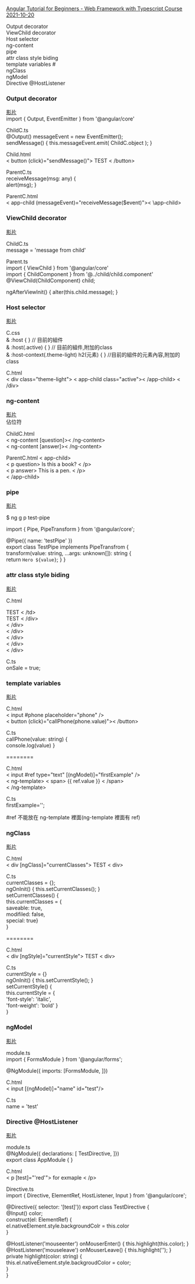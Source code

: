 
[Angular Tutorial for Beginners - Web Framework with Typescript Course 2021-10-20](https://www.youtube.com/watch?v=AAu8bjj6-UI&ab_channel=freeCodeCamp.org)  



Output decorator  
ViewChild decorator  
Host selector  
ng-content  
pipe  
attr class style biding  
template variables #  
ngClass  
ngModel  
Directive @HostListener  







### Output decorator   
[影片](https://youtu.be/AAu8bjj6-UI?t=986)  
import { Output, EventEmitter } from '@angular/core'  

ChildC.ts    
@Output() messageEvent = new EventEmitter<any>();  
sendMessage() {  this.messageEvent.emit( ChildC.object ); }   

Child.html  
< button (click)="sendMessage()"> TEST < /button>

ParentC.ts  
receiveMessage(msg: any) {   
alert(msg);  }  

ParentC.html    
< app-child (messageEvent)="receiveMessage($event)">< \app-child>  

### ViewChild decorator  
[影片](https://youtu.be/AAu8bjj6-UI?t=1093)  

ChildC.ts  
message = 'message from child'  

Parent.ts   
import { ViewChild } from '@angular/core'  
import { ChildComponent } from '@../child/child.component'  
@ViewChild(ChildComponent) child;  

ngAfterViewInit() { alter(this.child.message);  }  


### Host selector  
[影片](https://youtu.be/AAu8bjj6-UI?t=1328)    

C.css  
& :host { } // 目前的組件   
& :host(.active) { } // 目前的組件,附加的class   
& :host-context(.theme-light) h2(元素) { } //目前的組件的元素內容,附加的class   

C.html  
< div class="theme-light"> < app-child class="active">< /app-child> < /div>  


### ng-content  
[影片](https://youtu.be/AAu8bjj6-UI?t=1478)  
佔位符  

ChildC.html  
< ng-content [question]>< /ng-content>  
< ng-content  [answer]>< /ng-content>  

ParentC.html 
< app-child>  
< p question> Is this a book?  < /p>  
< p answer> This is a pen. < /p>  
< /app-child>  


### pipe  
[影片](https://youtu.be/AAu8bjj6-UI?t=1891)  

$ ng g p test-pipe  

import { Pipe, PipeTransform } from '@angular/core';  

@Pipe({ name: 'testPipe' })  
export class TestPipe implements PipeTransfrom {  
  transform(value: string, ...args: unknown[]): string {   
  return `Hero ${value}`; }
} 


### attr class style biding  
[影片](https://youtu.be/AAu8bjj6-UI?t=2211)  

C.html  
<td [attr.colspan]="1+1"> TEST < /td>  
<div [class.sale]="onSale"> TEST < /div>  
<div [class]= "{ classOne: true, classTwo: false }">< /div>  
<div [class]="['classOne', 'classTwo']">< /div>  
<div [style.background-color]="'red'">< /div>  
<div [style]="'width: 200px; height:200px;'">< /div>  
<div [style]="{ width: '50px', height: '50px'}">< /div>    

C.ts  
onSale = true;  


### template variables #  
[影片](https://youtu.be/AAu8bjj6-UI?t=2719)  

C.html  
< input #phone placeholder="phone" />  
< button (click)="callPhone(phone.value)">< /button>  

C.ts  
callPhone(value: string) {  
console.log(value)  }  

========  

C.html  
< input #ref type="text" [(ngModel)]="firstExample" />  
< ng-template>  < span> {{ ref.value }} < /span>  
< /ng-template>  

C.ts  
firstExample='';  
  
#ref 不能放在 ng-template 裡面(ng-template 裡面有 ref)  


### ngClass  
[影片](https://youtu.be/AAu8bjj6-UI?t=3063)  

C.html  
< div [ngClass]="currentClasses"> TEST < div>  

C.ts  
currentClasses = {};  
ngOnInit() { this.setCurrentClasses();  }  
setCurrentClasses() {  
this.currentClasses = {  
saveable: true,  
modifiled: false,  
special: true}  
}  

========

C.html  
< div [ngStyle]="currentStyle"> TEST < div>  

C.ts  
currentStyle = {}  
ngOnInit() { this.setCurrentStyle();  }  
setCurrentStyle() {  
this.currentStyle = {  
'font-style': 'italic',  
'font-weight': 'bold'
}  
}


### ngModel  
[影片](https://youtu.be/AAu8bjj6-UI?t=3127)  

module.ts  
import { FormsModule } from '@angular/forms';  

@NgModule({ imports: [FormsModule, ]})

C.html  
< input [(ngModel)]="name" id="test"/>  

C.ts  
name = 'test'


### Directive @HostListener 
[影片](https://youtu.be/AAu8bjj6-UI?t=3205)  

module.ts  
@NgModule({ declarations: [ TestDirective, ]})  
export class AppModule { }   

C.html  
< p [test]="'red'"> for exmaple < /p>  

Directive.ts  
import { Directive, ElementRef, HostListener, Input } from '@angular/core';  

@Directive({ selector: '[test]'})
export class TestDirective {  
@Input() color;  
construct(el: ElementRef)  {  
el.nativeElement.style.backgroundColr = this.color  
}  

@HostListener('mouseenter') onMouserEnter() { this.highlight(this.color); }  
@HostListener('mouseleave') onMouserLeave() { this.highlight(''); }  
private highlight(color: string) {  
this.el.nativeElement.style.backgroudColor = color;  
}  
}

































